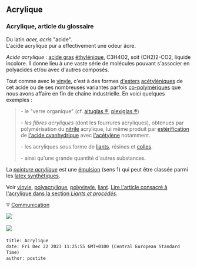 ## Acrylique
### Acrylique, article du glossaire
 Du latin _acer, acris_ "acide".  
L'acide acrylique pur a effectivement une odeur âcre.

_Acide acrylique_ : [acide gras](acidesgras.html) [éthylénique](ethylenique.html), C3H4O2, soit (CH2)2\-CO2, liquide incolore. Il donne lieu à une vaste série de molécules pouvant s'associer en polyacides et/ou avec d'autres composés.

Tout comme avec le [vinyle](vinylegloss.html), c'est à des formes [d'esters](ester.html) [acétyléniques](acetylene.html) de cet acide ou de ses nombreuses variantes parfois [co-polymériques](polymere.html#copolymeres) que nous avons affaire en fin de chaîne industrielle. En voici quelques exemples :

> \- le "verre organique" (cf. [altuglas ®](plastiques.html#altuglas), [plexiglas ®](plastiques.html#plexy))
> 
> \- _les fibres acryliques_ (dont les fourrures acryliques), obtenues par polymérisation du [nitrile](nitrile.html) acrylique, lui même produit par [estérification](saponification.html#lesterification) de [l'acide cyanhydrique](c.html#cyanhydriqueacide) avec [l'acétylène](acetylene.html) notamment.
> 
> \- les acryliques sous forme de [liants](liant.html), résines et [colles](polyacrylique.html#collespolyacryliques).
> 
> \- ainsi qu'une grande quantité d'autres substances.  

La _[peinture acrylique](acrylique.html)_ est une [émulsion](emulsion.html) (sens 1) qui peut être classée parmi les [latex synthétiques](latex.html#latexsynthe).

Voir [vinyle](vinylegloss.html), [polyacrylique](polyacrylique.html), [polyvinyle](polyvinyle.html), [liant](liant.html). [Lire l'article consacré à l'acrylique dans la section _Liants et procédés_](acrylique.html).



![](images/flechebas.gif) [Communication](http://www.artrealite.com/annonceurs.htm) 

[![](https://cbonvin.fr/sites/regie.artrealite.com/visuels/campagne1.png)](index-2.html#20131014)

![](https://cbonvin.fr/sites/regie.artrealite.com/visuels/campagne2.png)
```
title: Acrylique
date: Fri Dec 22 2023 11:25:55 GMT+0100 (Central European Standard Time)
author: postite
```
